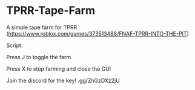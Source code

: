 # TPRR-Tape-Farm
A simple tape farm for TPRR (https://www.roblox.com/games/373513488/FNAF-TPRR-INTO-THE-PIT)

Script:


Press J to toggle the farm

Press X to stop farming and close the GUI

Join the discord for the key!
.gg/ZhGzDXz2jU
